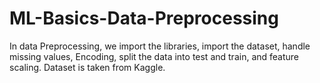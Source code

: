 # ML-Basics-Data-Preprocessing
In data Preprocessing, we import the libraries, import the dataset, handle missing values, Encoding, split the data into test and train, and feature scaling.
Dataset is taken from Kaggle.
